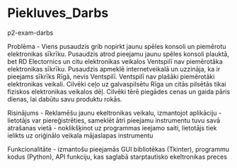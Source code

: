 # Piekluves_Darbs
p2-exam-darbs

Problēma - Viens pusaudzis grib nopirkt jaunu spēles konsoli un piemērotu elektronikas sīkrīku. Pusaudzis atrod pieejamu jaunu spēles konsoli plauktā, bet RD Electornics un citu elektronikas veikalos Ventspilī nav piemērotāka elektronikas sīkrīku. Pusaudzis apmeklē internetveikalā un uzzināja, ka ir pieejams sīkrīks Rīgā, nevis Ventspilī. Ventspilī nav plašāki piemērotāki elektronikas veikali. Cilvēki ceļo uz galvaspilsētu Rīga un citās pilsētās tikai fiziskos elektronikas veikalos dēļ. Cilvēki tērē piegādes cenas un gaida pāris dienas, lai dabūtu savu produktu rokās.

Risinājums - Reklamēšu jaunu ekeltronikas veikalu, izmantojot aplikāciju
	- lietotājs var piereģistrēties, sameklēt ātri pieejamu instrumentu tuvu savā atrašanas vietā
	- noklikšķinot uz programmas ieejamo saiti, lietotājs tiek ielikts uz oriģinālo veikala mājaslapas instrumentu

Funkcionalitāte - izmantošu pieejamās GUI bibliotēkas (Tkinter), programmu kodus (Python), API funkciju, kas saglabā starptautisko ekeltronikas preces
